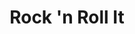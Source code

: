---
title: "Rock 'n Roll It"
url: /houston/rock-n-roll-it-barker-cypress-road/
shop: e-cigarette
---